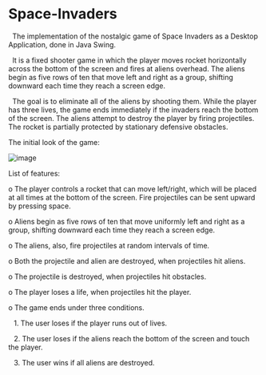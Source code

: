 # Space-Invaders

&nbsp; The implementation of the nostalgic game of Space Invaders as a Desktop Application, 
done in Java Swing. 

&nbsp; It is a fixed shooter game in which the player moves 
rocket horizontally across the bottom of the screen and fires at aliens
overhead. The aliens begin as five rows of ten that move left and right as 
a group, shifting downward each time they reach a screen edge. 

&nbsp; The goal is to eliminate all of the aliens by shooting them. While the 
player has three lives, the game ends immediately if the invaders reach 
the bottom of the screen. The aliens attempt to destroy the player by 
firing projectiles. The rocket is partially protected by stationary 
defensive obstacles.

The initial look of the game:

![image](https://user-images.githubusercontent.com/86732510/223726064-db9fa3f9-5c68-4612-896e-22858d6d0420.png)

List of features:

o The player controls a rocket that can move left/right, which will be 
placed at all times at the bottom of the screen. Fire projectiles can be 
sent upward by pressing space.

o Aliens begin as five rows of ten that move uniformly left and right as 
a group, shifting downward each time they reach a screen edge.

o The aliens, also, fire projectiles at random intervals of time.

o Both the projectile and alien are destroyed, when projectiles hit 
aliens.

o The projectile is destroyed, when projectiles hit obstacles.

o The player loses a life, when projectiles hit the player.

o The game ends under three conditions. 

&ensp; 1. The user loses if the player runs out of lives. 

&ensp; 2. The user loses if the aliens reach the bottom of the screen 
and touch the player.

&ensp; 3. The user wins if all aliens are destroyed.

